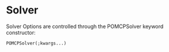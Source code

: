 # Solver

Solver Options are controlled through the POMCPSolver keyword constructor:

```@docs
POMCPSolver(;kwargs...)
```
